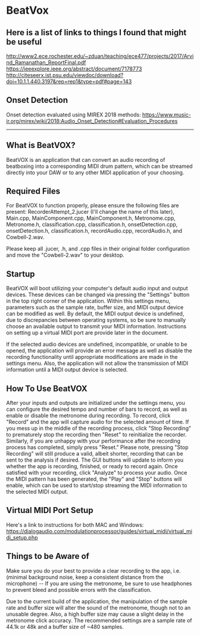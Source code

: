 # BeatVox
## Here is a list of links to things I found that might be useful
http://www2.ece.rochester.edu/~zduan/teaching/ece477/projects/2017/Arvind_Ramanathan_ReportFinal.pdf
https://ieeexplore.ieee.org/abstract/document/7178773
http://citeseerx.ist.psu.edu/viewdoc/download?doi=10.1.1.440.3197&rep=rep1&type=pdf#page=143

## Onset Detection
Onset detection evaluated using MIREX 2018 methods: https://www.music-ir.org/mirex/wiki/2018:Audio_Onset_Detection#Evaluation_Procedures

----------------------------------------------------------------
## What is BeatVOX?
BeatVOX is an application that can convert an audio recording of beatboxing into a corresponding MIDI drum pattern, which can be streamed directly into your DAW or to any other MIDI application of your choosing.
  
## Required Files
For BeatVOX to function properly, please ensure the following files are present:  RecorderAttempt_2.jucer (I'll change the name of this later), Main.cpp, MainComponent.cpp, MainComponent.h, Metronome.cpp, Metronome.h, classification.cpp, classification.h, onsetDetection.cpp, onsetDetection.h, classification.h, recordAudio.cpp, recordAudio.h, and Cowbell-2.wav.

Please keep all .jucer, .h, and .cpp files in their original folder configuration and move the "Cowbell-2.wav" to your desktop.
  
## Startup
BeatVOX will boot utilizing your computer's default audio input and output devices.  These devices can be changed via pressing the "Settings" button in the top right corner of the application.  Within this settings menu, parameters such as the sample rate, buffer size, and MIDI output device can be modified as well.  By default, the MIDI output device is undefined, due to discrepancies between operating systems, so be sure to manually choose an available output to transmit your MIDI information.  Instructions on setting up a virtual MIDI port are provide later in the document.

If the selected audio devices are undefined, incompatible, or unable to be opened, the application will provide an error message as well as disable the recording functionality until appropriate modifications are made in the settings menu.  Also, the application will not allow the transmission of MIDI information until a MIDI output device is selected.

## How To Use BeatVOX
After your inputs and outputs are initialized under the settings menu, you can configure the desired tempo and number of bars to record, as well as enable or disable the metronome during recording. To record, click "Record" and the app will capture audio for the selected amount of time. If you mess up in the middle of the recording process, click "Stop Recording" to prematurely stop the recording then "Reset" to reinitialize the recorder.  Similarly, if you are unhappy with your performance after the recording process has completed, simply press "Reset." Please note, pressing "Stop Recording" will still produce a valid, albeit shorter, recording that can be sent to the analysis if desired.  The GUI buttons will update to inform you whether the app is recording, finished, or ready to record again. Once satisfied with your recording, click "Analyze" to process your audio. Once the MIDI pattern has been generated, the "Play" and "Stop" buttons will enable, which can be used to start/stop streaming the MIDI information to the selected MIDI output.
  
## Virtual MIDI Port Setup
Here's a link to instructions for both MAC and Windows:  https://dialogaudio.com/modulationprocessor/guides/virtual_midi/virtual_midi_setup.php
 
## Things to be Aware of
Make sure you do your best to provide a clear recording to the app, i.e.(minimal background noise, keep a consistent distance from the microphone) -- If you are using the metronome, be sure to use headphones to prevent bleed and possible errors with the classification.

Due to the current build of the application, the manipulation of the sample rate and buffer size will alter the sound of the metronome, though not to an unusable degree.  Also, a high buffer size may cause a slight delay in the metronome click accuracy.  The recommended settings are a sample rate of 44.1k or 48k and a buffer size of ~480 samples.

